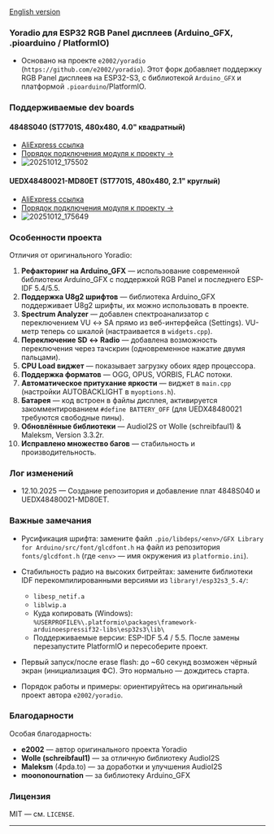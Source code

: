 [English version](readme_english.md)

### Yoradio для ESP32 RGB Panel дисплеев (Arduino_GFX, .pioarduino / PlatformIO)

- Основано на проекте `e2002/yoradio` (`https://github.com/e2002/yoradio`). Этот форк добавляет поддержку RGB Panel дисплеев на ESP32-S3, с библиотекой `Arduino_GFX` и платформой `.pioarduino`/PlatformIO.

### Поддерживаемые dev boards

#### 4848S040 (ST7701S, 480x480, 4.0" квадратный)
- [AliExpress ссылка](https://aliexpress.ru/item/1005008214872438.html?)
- [Порядок подключения модуля к проекту →](README_4848S040.md)
- ![20251012_175502](https://github.com/user-attachments/assets/8feae43d-82f8-464f-848d-d09c33db8234)

#### UEDX48480021-MD80ET (ST7701S, 480x480, 2.1" круглый)
- [AliExpress ссылка](https://aliexpress.ru/item/1005007576008287.html?)
- [Порядок подключения модуля к проекту →](README_UEDX48480021.md)
- ![20251012_175649](https://github.com/user-attachments/assets/360799e8-da95-4c77-8ad9-c10b85be3855)

### Особенности проекта

Отличия от оригинального Yoradio:

1. **Рефакторинг на Arduino_GFX** — использование современной библиотеки Arduino_GFX с поддержкой RGB Panel и последнего ESP-IDF 5.4/5.5.
2. **Поддержка U8g2 шрифтов** — библиотека Arduino_GFX поддерживает U8g2 шрифты, их можно использовать в проекте.
3. **Spectrum Analyzer** — добавлен спектроанализатор с переключением VU ↔ SA прямо из веб-интерфейса (Settings). VU-метр теперь со шкалой (настраивается в `widgets.cpp`).
4. **Переключение SD ↔ Radio** — добавлена возможность переключения через тачскрин (одновременное нажатие двумя пальцами).
5. **CPU Load виджет** — показывает загрузку обоих ядер процессора.
6. **Поддержка форматов** — OGG, OPUS, VORBIS, FLAC потоки.
7. **Автоматическое притухание яркости** — виджет в `main.cpp` (настройки AUTOBACKLIGHT в `myoptions.h`).
8. **Батарея** — код встроен в файлы дисплея, активируется закомментированием `#define BATTERY_OFF` (для UEDX48480021 требуются свободные пины).
9. **Обновлённые библиотеки** — AudioI2S от Wolle (schreibfaul1) & Maleksm, Version 3.3.2r.
10. **Исправлено множество багов** — стабильность и производительность.

### Лог изменений

- 12.10.2025 — Создание репозитория и добавление плат 4848S040 и UEDX48480021-MD80ET.

### Важные замечания

- Русификация шрифта: замените файл `.pio/libdeps/<env>/GFX Library for Arduino/src/font/glcdfont.h` на файл из репозитория `fonts/glcdfont.h` (где `<env>` — имя окружения из `platformio.ini`).

- Стабильность радио на высоких битрейтах: замените библиотеки IDF перекомпилированными версиями из `library!/esp32s3_5.4/`:
  - `libesp_netif.a`
  - `liblwip.a`
  - Куда копировать (Windows): `%USERPROFILE%\.platformio\packages\framework-arduinoespressif32-libs\esp32s3\lib\`
  - Поддерживаемые версии: ESP-IDF 5.4 / 5.5. После замены перезапустите PlatformIO и пересоберите проект.

- Первый запуск/после erase flash: до ~60 секунд возможен чёрный экран (инициализация ФС). Это нормально — дождитесь старта.

- Порядок работы и примеры: ориентируйтесь на оригинальный проект автора `e2002/yoradio`.

### Благодарности

Особая благодарность:
- **e2002** — автор оригинального проекта Yoradio
- **Wolle (schreibfaul1)** — за отличную библиотеку AudioI2S
- **Maleksm** (4pda.to) — за доработки и улучшения AudioI2S
- **moononournation** — за библиотеку Arduino_GFX

### Лицензия

MIT — см. `LICENSE`.

---



